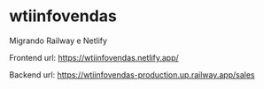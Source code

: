 # wtiinfovendas
Migrando Railway e Netlify

Frontend url: https://wtiinfovendas.netlify.app/

Backend  url: https://wtiinfovendas-production.up.railway.app/sales

